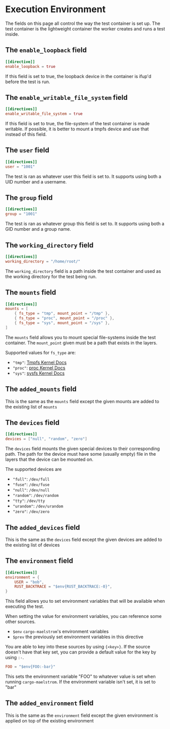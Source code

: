 # Execution Environment

The fields on this page all control the way the test container is set up. The
test container is the lightweight container the worker creates and runs a test
inside.

## The `enable_loopback` field

```toml
[[directive]]
enable_loopback = true
```
If this field is set to true, the loopback device in the container is ifup'd
before the test is run.

## The `enable_writable_file_system` field

```toml
[[directives]]
enable_writable_file_system = true
```
If this field is set to true, the file-system of the test container is made
writable. If possible, it is better to mount a tmpfs device and use that instead
of this field.

## The `user` field

```toml
[[directives]]
user = "1001"
```
The test is ran as whatever user this field is set to. It supports using both a
UID number and a username.

## The `group` field

```toml
[[directives]]
group = "1001"
```
The test is ran as whatever group this field is set to. It supports using both a
GID number and a group name.

## The `working_directory` field

```toml
[[directives]]
working_directory = "/home/root/"
```
The `working_directory` field is a path inside the test container and used as the
working directory for the test being run.

## The `mounts` field

```toml
[[directives]]
mounts = [
    { fs_type = "tmp", mount_point = "/tmp" },
    { fs_type = "proc", mount_point = "/proc" },
    { fs_type = "sys", mount_point = "/sys" },
]
```
The `mounts` field allows you to mount special file-systems inside the test
container. The `mount_point` given must be a path that exists in the layers.

Supported values for `fs_type` are:
- `"tmp"`: [Tmpfs Kernel Docs](https://docs.kernel.org/filesystems/tmpfs.html)
- `"proc"`: [proc Kernel Docs](https://docs.kernel.org/filesystems/proc.html)
- `"sys"`: [sysfs Kernel Docs](https://docs.kernel.org/filesystems/sysfs.html)

## The `added_mounts` field
This is the same as the `mounts` field except the given mounts are added to the
existing list of `mounts`

## The `devices` field

```toml
[[directives]]
devices = ["null", "random", "zero"]
```
The `devices` field mounts the given special devices to their corresponding
path. The path for the device must have some (usually empty) file in the layers
that the device can be mounted on.

The supported devices are
- `"full"`: `/dev/full`
- `"fuse"`: `/dev/fuse`
- `"null"`: `/dev/null`
- `"random"`: `/dev/random`
- `"tty"`: `/dev/tty`
- `"urandom"`: `/dev/urandom`
- `"zero"`: `/dev/zero`

## The `added_devices` field
This is the same as the `devices` field except the given devices are added to
the existing list of devices

## The `environment` field
```toml
[[directives]]
environment = {
    USER = "bob",
    RUST_BACKTRACE = "$env{RUST_BACKTRACE:-0}",
}
```

This field allows you to set environment variables that will be available when
executing the test.

When setting the value for environment variables, you can reference some
other sources.

- `$env` `cargo-maelstrom`'s environment variables
- `$prev` the previously set environment variables in this directive

You are able to key into these sources by using `{<key>}`. If the source doesn't
have that key set, you can provide a default value for the key by using `:-`.

```toml
FOO = "$env{FOO:-bar}"
```
This sets the environment variable "FOO" to whatever value is set when running
`cargo-maelstrom`. If the environment variable isn't set, it is set to "bar"

## The `added_environment` field
This is the same as the `environment` field except the given environment is
applied on top of the existing environment
